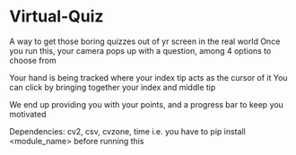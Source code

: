 # Virtual-Quiz
A way to get those boring quizzes out of yr screen in the real world
Once you run this, your camera pops up with a question, among 4 options to choose from

Your hand is being tracked where your index tip acts as the cursor of it
You can click by bringing together your index and middle tip

We end up providing you with your points, and a progress bar to keep you motivated

Dependencies:
cv2, csv, cvzone, time
i.e. you have to 
pip install <module_name> 
before running this



